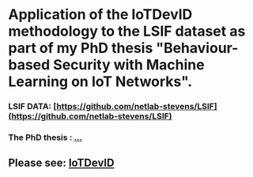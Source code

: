 # Application of the IoTDevID methodology to the LSIF dataset as part of my PhD thesis "Behaviour-based Security with Machine Learning on IoT Networks". 

### LSIF DATA: [https://github.com/netlab-stevens/LSIF](https://github.com/netlab-stevens/LSIF)
### The PhD thesis  : [...](...)


## Please see:  [IoTDevID](https://github.com/kahramankostas/IoTDevIDv2/)
